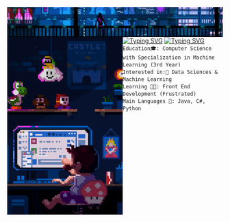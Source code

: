 <div class="body">
<img align="center" src="assets/Header.gif"/>
<a href="https://git.io/typing-svg"><img src="https://readme-typing-svg.herokuapp.com?font=Roboto&weight=900&size=40&duration=2500&pause=250&color=FFFFFF&center=true&vCenter=true&repeat=false&random=true&width=1068&height=80&lines=Hi!+I'm+Clarence+Robedillo+(R3noir)" alt="Typing SVG" /></a>
<a href="https://git.io/typing-svg"><img src="https://readme-typing-svg.herokuapp.com?font=Roboto&size=40&duration=1&color=FFFFFF&center=true&vCenter=true&repeat=false&random=true&width=1068&height=80&lines=Aspiring+Machine+Learning+Engineer+from+the+Philippines" alt="Typing SVG" /></a>


<img align="left" src="assets/Left.gif" width="270">

<code align="justify">
Education🎓: Computer Science with Specialization in Machine Learning (3rd Year)
Interested in:🔎 Data Sciences & Machine Learning
Learning 👨‍💻: Front End Development (Frustrated)
Main Languages 📝: Java, C#, Python
</code>